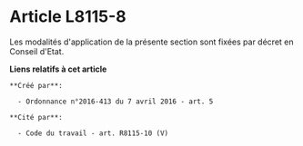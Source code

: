 # Article L8115-8

Les modalités d'application de la présente section sont fixées par décret en Conseil d'Etat.

**Liens relatifs à cet article**

	**Créé par**:

	  - Ordonnance n°2016-413 du 7 avril 2016 - art. 5

	**Cité par**:

	  - Code du travail - art. R8115-10 (V)
